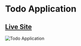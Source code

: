# Todo Application

## [Live Site](https://vasu962.github.io/keeper-app/)

![Todo Application](https://i.postimg.cc/W30SqYdc/Screenshot-2024-03-02-213316.png)
